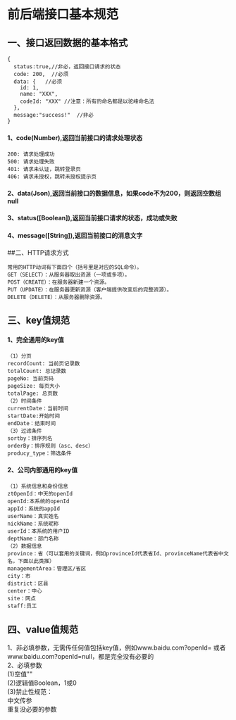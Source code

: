 # 前后端接口基本规范<br>
## 一、接口返回数据的基本格式
```
{
  status:true,//非必，返回接口请求的状态
  code: 200,  //必须
  data: {   //必须
    id: 1,
    name: "XXX",
    codeId: "XXX" //注意：所有的命名都是以驼峰命名法
  },
  message:"success!"  //非必
}
```
#### 1、code(Number),返回当前接口的请求处理状态
```
200: 请求处理成功
500: 请求处理失败
401: 请求未认证，跳转登录页
406: 请求未授权，跳转未授权提示页
```
#### 2、data(Json),返回当前接口的数据信息，如果code不为200，则返回空数组null<br>
#### 3、status([Boolean]),返回当前接口请求的状态，成功或失败<br>
#### 4、message([String]),返回当前接口的消息文字<br>
##二、HTTP请求方式
```
常用的HTTP动词有下面四个（括号里是对应的SQL命令）。
GET（SELECT）：从服务器取出资源（一项或多项）。
POST（CREATE）：在服务器新建一个资源。
PUT（UPDATE）：在服务器更新资源（客户端提供改变后的完整资源）。
DELETE（DELETE）：从服务器删除资源。
```
## 三、key值规范<br>
#### 1、完全通用的key值
````
（1）分页
recordCount: 当前页记录数
totalCount: 总记录数
pageNo: 当前页码
pageSize: 每页大小
totalPage: 总页数
（2）时间条件
currentDate：当前时间
startDate:开始时间
endDate：结束时间
（3）过滤条件
sortby：排序列名
orderBy：排序规则（asc、desc）
producy_type：筛选条件
````
#### 2、公司内部通用的key值
````
（1）系统信息和身份信息
ztOpenId：中天的openId
openId:本系统的openId
appId：系统的appId
userName：真实姓名
nickName：系统昵称
userId：本系统的用户ID
deptName：部门名称
（2）数据信息
province：省（可以套用的关键词，例如provinceId代表省Id、provinceName代表省中文名，下面以此类推）
managementArea：管理区/省区
city：市
district：区县
center：中心
site：网点
staff:员工
````
## 四、value值规范
1、非必填参数，无需传任何值包括key值，例如www.baidu.com?openId=  或者www.baidu.com?openId=null，都是完全没有必要的<br>
2、必填参数<br>
(1)空值""<br>
(2)逻辑值Boolean，1或0<br>
(3)禁止性规范：<br>
中文传参<br>
重复没必要的参数<br>
```

